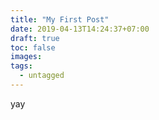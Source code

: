 ```yaml
---
title: "My First Post"
date: 2019-04-13T14:24:37+07:00
draft: true
toc: false
images:
tags:
  - untagged
---
```


yay
